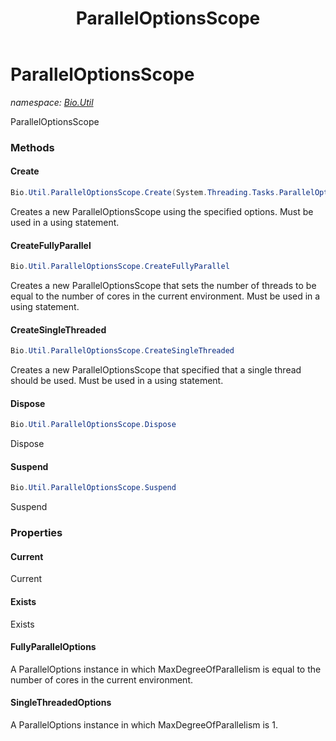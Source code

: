 ﻿---
title: ParallelOptionsScope
---

# ParallelOptionsScope
_namespace: [Bio.Util](N-Bio.Util.html)_

ParallelOptionsScope

### Methods

#### Create
```csharp
Bio.Util.ParallelOptionsScope.Create(System.Threading.Tasks.ParallelOptions)
```
Creates a new ParallelOptionsScope using the specified options. Must be used in a using statement.

#### CreateFullyParallel
```csharp
Bio.Util.ParallelOptionsScope.CreateFullyParallel
```
Creates a new ParallelOptionsScope that sets the number of threads to be equal to the number of cores in the
 current environment. Must be used in a using statement.

#### CreateSingleThreaded
```csharp
Bio.Util.ParallelOptionsScope.CreateSingleThreaded
```
Creates a new ParallelOptionsScope that specified that a single thread should be used. Must be used in a using
 statement.

#### Dispose
```csharp
Bio.Util.ParallelOptionsScope.Dispose
```
Dispose

#### Suspend
```csharp
Bio.Util.ParallelOptionsScope.Suspend
```
Suspend



### Properties

#### Current
Current
#### Exists
Exists
#### FullyParallelOptions
A ParallelOptions instance in which MaxDegreeOfParallelism is equal to the number of cores in the current
 environment.
#### SingleThreadedOptions
A ParallelOptions instance in which MaxDegreeOfParallelism is 1.

